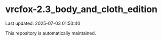 # vrcfox-2.3_body_and_cloth_edition

Last updated: 2025-07-03 01:50:40

This repository is automatically maintained.
